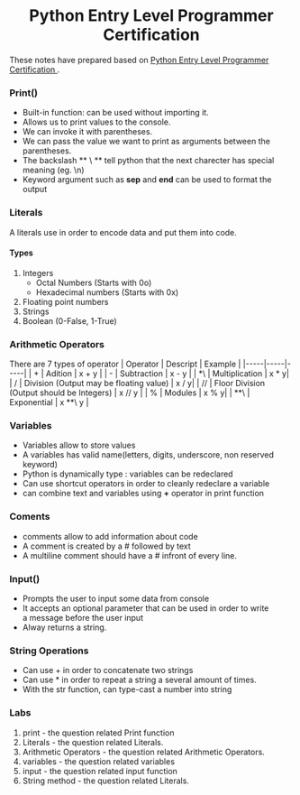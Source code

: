 <h1 align="center"> Python Entry Level Programmer Certification </h1>

These notes have prepared based on [Python Entry Level Programmer Certification ](https://beta.kodekloud.com/lessons/introduction-15/).<br /> 

### Print()

+ Built-in function: can be used without importing it.
+ Allows us to print values to the console.
+ We can invoke it with parentheses.
+ We can pass the value we want to print as arguments between the parentheses.
+ The backslash ** \ ** tell python that the next charecter has special meaning (eg. \n)
+ Keyword argument such as **sep** and **end** can be used to format the output

### Literals

A literals use in order to encode data and put them into code.

#### Types

1. Integers
	* Octal Numbers (Starts with 0o)
	* Hexadecimal numbers (Starts with 0x)
2. Floating point numbers
3. Strings
4. Boolean (0-False, 1-True)

### Arithmetic Operators

There are  7 types of operator
| Operator | Descript | Example |
|-----|-----|-----|
| + | Adition | x + y |
| -  | Subtraction | x - y |
| \*\ | Multiplication | x * y|
| / | Division (Output may be floating value) | x / y|
| // | Floor Division (Output should be Integers) | x // y |
| % | Modules | x % y|
| \*\*\ | Exponential | x \*\*\ y |

### Variables

+ Variables allow to store values
+ A variables has valid name(letters, digits, underscore, non reserved keyword)
+ Python is dynamically type : variables can be redeclared
+ Can use shortcut operators in order to cleanly redeclare a variable
+ can combine text and variables using **+** operator in print function

### Coments

+ comments allow to add information about code
+ A comment is created by a  # followed by text
+ A multiline comment should have a # infront of every line.

### Input()

+ Prompts the user to input some data from console 
+ It accepts an optional parameter that can be used in order to write <br />
 a message before the user input
+ Alway returns a string.

### String Operations

+ Can use + in order to concatenate two strings
+ Can use \* in order to repeat a string a several amount of times.
+ With the str function, can type-cast a number into string



### Labs

1. print - the question related Print function
2. Literals - the question related Literals.
3. Arithmetic Operators - the question related Arithmetic Operators.
4. variables - the question related variables
5. input - the question related input function
6. String method - the question related Literals.
